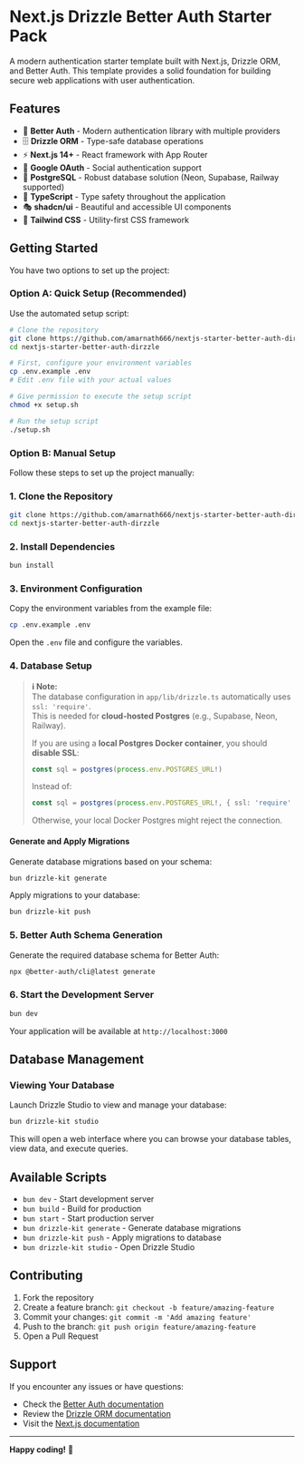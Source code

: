 # Next.js Drizzle Better Auth Starter Pack

A modern authentication starter template built with Next.js, Drizzle ORM, and Better Auth. This template provides a solid foundation for building secure web applications with user authentication.

## Features

- 🔐 **Better Auth** - Modern authentication library with multiple providers
- 🗄️ **Drizzle ORM** - Type-safe database operations
- ⚡ **Next.js 14+** - React framework with App Router
- 🔑 **Google OAuth** - Social authentication support
- 🐘 **PostgreSQL** - Robust database solution (Neon, Supabase, Railway supported)
- 🎨 **TypeScript** - Type safety throughout the application
- 🎭 **shadcn/ui** - Beautiful and accessible UI components
- 🌊 **Tailwind CSS** - Utility-first CSS framework

## Getting Started

You have two options to set up the project:

### Option A: Quick Setup (Recommended)

Use the automated setup script:

```bash
# Clone the repository
git clone https://github.com/amarnath666/nextjs-starter-better-auth-dirzzle
cd nextjs-starter-better-auth-dirzzle

# First, configure your environment variables
cp .env.example .env
# Edit .env file with your actual values 

# Give permission to execute the setup script
chmod +x setup.sh

# Run the setup script
./setup.sh
```

### Option B: Manual Setup

Follow these steps to set up the project manually:

### 1. Clone the Repository

```bash
git clone https://github.com/amarnath666/nextjs-starter-better-auth-dirzzle
cd nextjs-starter-better-auth-dirzzle
```

### 2. Install Dependencies

```bash
bun install
```

### 3. Environment Configuration

Copy the environment variables from the example file:

```bash
cp .env.example .env
```

Open the `.env` file and configure the variables.

### 4. Database Setup

> **ℹ️ Note:**  
> The database configuration in `app/lib/drizzle.ts` automatically uses `ssl: 'require'`.  
> This is needed for **cloud-hosted Postgres** (e.g., Supabase, Neon, Railway).
> 
> If you are using a **local Postgres Docker container**, you should **disable SSL**:
> ```ts
> const sql = postgres(process.env.POSTGRES_URL!)
> ```
> Instead of:
> ```ts
> const sql = postgres(process.env.POSTGRES_URL!, { ssl: 'require' })
> ```
> Otherwise, your local Docker Postgres might reject the connection.


#### Generate and Apply Migrations

Generate database migrations based on your schema:

```bash
bun drizzle-kit generate
```

Apply migrations to your database:

```bash
bun drizzle-kit push
```

### 5. Better Auth Schema Generation

Generate the required database schema for Better Auth:

```bash
npx @better-auth/cli@latest generate
```

### 6. Start the Development Server

```bash
bun dev
```

Your application will be available at `http://localhost:3000`

## Database Management

### Viewing Your Database

Launch Drizzle Studio to view and manage your database:

```bash
bun drizzle-kit studio
```

This will open a web interface where you can browse your database tables, view data, and execute queries.

## Available Scripts

- `bun dev` - Start development server
- `bun build` - Build for production
- `bun start` - Start production server
- `bun drizzle-kit generate` - Generate database migrations
- `bun drizzle-kit push` - Apply migrations to database
- `bun drizzle-kit studio` - Open Drizzle Studio

## Contributing

1. Fork the repository
2. Create a feature branch: `git checkout -b feature/amazing-feature`
3. Commit your changes: `git commit -m 'Add amazing feature'`
4. Push to the branch: `git push origin feature/amazing-feature`
5. Open a Pull Request

## Support

If you encounter any issues or have questions:

- Check the [Better Auth documentation](https://better-auth.com)
- Review the [Drizzle ORM documentation](https://orm.drizzle.team)
- Visit the [Next.js documentation](https://nextjs.org/docs)

---

**Happy coding!** 🚀